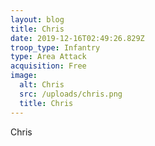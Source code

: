```yaml
---
layout: blog
title: Chris
date: 2019-12-16T02:49:26.829Z
troop_type: Infantry
type: Area Attack
acquisition: Free
image:
  alt: Chris
  src: /uploads/chris.png
  title: Chris
---
```

Chris
